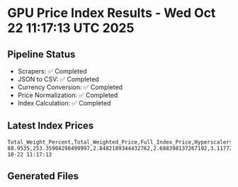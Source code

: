 # GPU Price Index Results - Wed Oct 22 11:17:13 UTC 2025

## Pipeline Status
- Scrapers: ✅ Completed
- JSON to CSV: ✅ Completed
- Currency Conversion: ✅ Completed
- Price Normalization: ✅ Completed
- Index Calculation: ✅ Completed

## Latest Index Prices
```
Total_Weight_Percent,Total_Weighted_Price,Full_Index_Price,Hyperscalers_Only_Price,Non_Hyperscalers_Only_Price,Hyperscaler_Weight,Non_Hyperscaler_Weight,Calculation_Date
88.9535,253.35904298499997,2.8482189344432762,2.688398137267192,3.1177281471303258,55.84,33.113499999999995,2025-10-22 11:17:13
```

## Generated Files
```
```
